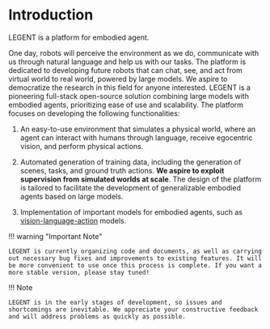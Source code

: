 # Introduction

LEGENT is a platform for embodied agent.

One day, robots will perceive the environment as we do, communicate with us through natural language and help us with our tasks. The platform is dedicated to developing future robots that can chat, see, and act from virtual world to real world, powered by large models.
We aspire to democratize the research in this field for anyone interested. LEGENT is a pioneering full-stack open-source solution combining large models with embodied agents, prioritizing ease of use and scalability. The platform focuses on developing the following functionalities:

1. An easy-to-use environment that simulates a physical world, where an agent can interact with humans through language, receive egocentric vision, and perform physical actions.

2. Automated generation of training data, including the generation of scenes, tasks, and ground truth actions. **We aspire to exploit supervision from simulated worlds at scale**. The design of the platform is tailored to facilitate the development of generalizable embodied agents based on large models.

3. Implementation of important models for embodied agents, such as [vision-language-action](https://arxiv.org/abs/2307.15818) models.

!!! warning "Important Note"
    
    LEGENT is currently organizing code and documents, as well as carrying out necessary bug fixes and improvements to existing features. It will be more convenient to use once this process is complete. If you want a more stable version, please stay tuned!

!!! Note
    
    LEGENT is in the early stages of development, so issues and shortcomings are inevitable. We appreciate your constructive feedback and will address problems as quickly as possible.